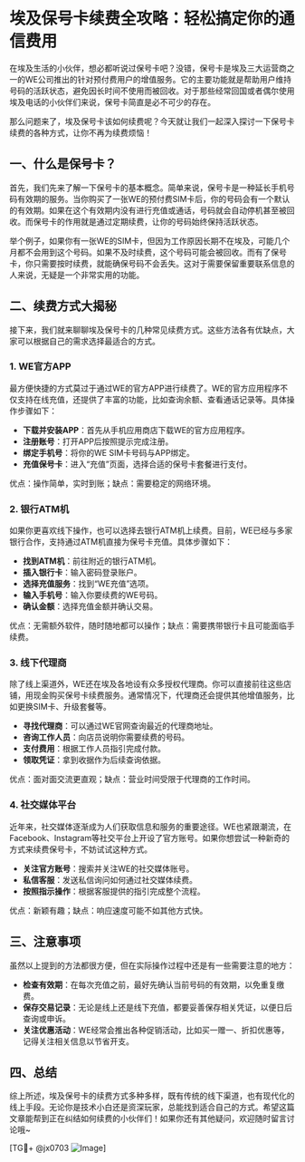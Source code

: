 # 埃及保号卡续费全攻略：轻松搞定你的通信费用

在埃及生活的小伙伴，想必都听说过保号卡吧？没错，保号卡是埃及三大运营商之一的WE公司推出的针对预付费用户的增值服务。它的主要功能就是帮助用户维持号码的活跃状态，避免因长时间不使用而被回收。对于那些经常回国或者偶尔使用埃及电话的小伙伴们来说，保号卡简直是必不可少的存在。

那么问题来了，埃及保号卡该如何续费呢？今天就让我们一起深入探讨一下保号卡续费的各种方式，让你不再为续费烦恼！

## 一、什么是保号卡？

首先，我们先来了解一下保号卡的基本概念。简单来说，保号卡是一种延长手机号码有效期的服务。当你购买了一张WE的预付费SIM卡后，你的号码会有一个默认的有效期。如果在这个有效期内没有进行充值或通话，号码就会自动停机甚至被回收。而保号卡的作用就是通过定期续费，让你的号码始终保持活跃状态。

举个例子，如果你有一张WE的SIM卡，但因为工作原因长期不在埃及，可能几个月都不会用到这个号码。如果不及时续费，这个号码可能会被回收。而有了保号卡，你只需要按时续费，就能确保号码不会丢失。这对于需要保留重要联系信息的人来说，无疑是一个非常实用的功能。

## 二、续费方式大揭秘

接下来，我们就来聊聊埃及保号卡的几种常见续费方式。这些方法各有优缺点，大家可以根据自己的需求选择最适合的方式。

### 1. WE官方APP

最方便快捷的方式莫过于通过WE的官方APP进行续费了。WE的官方应用程序不仅支持在线充值，还提供了丰富的功能，比如查询余额、查看通话记录等。具体操作步骤如下：

- **下载并安装APP**：首先从手机应用商店下载WE的官方应用程序。
- **注册账号**：打开APP后按照提示完成注册。
- **绑定手机号**：将你的WE SIM卡号码与APP绑定。
- **充值保号卡**：进入“充值”页面，选择合适的保号卡套餐进行支付。

优点：操作简单，实时到账；缺点：需要稳定的网络环境。

### 2. 银行ATM机

如果你更喜欢线下操作，也可以选择去银行ATM机上续费。目前，WE已经与多家银行合作，支持通过ATM机直接为保号卡充值。具体步骤如下：

- **找到ATM机**：前往附近的银行ATM机。
- **插入银行卡**：输入密码登录账户。
- **选择充值服务**：找到“WE充值”选项。
- **输入手机号**：输入你要续费的WE号码。
- **确认金额**：选择充值金额并确认交易。

优点：无需额外软件，随时随地都可以操作；缺点：需要携带银行卡且可能面临手续费。

### 3. 线下代理商

除了线上渠道外，WE还在埃及各地设有众多授权代理商。你可以直接前往这些店铺，用现金购买保号卡续费服务。通常情况下，代理商还会提供其他增值服务，比如更换SIM卡、升级套餐等。

- **寻找代理商**：可以通过WE官网查询最近的代理商地址。
- **咨询工作人员**：向店员说明你需要续费的号码。
- **支付费用**：根据工作人员指引完成付款。
- **领取凭证**：拿到收据作为后续查询依据。

优点：面对面交流更直观；缺点：营业时间受限于代理商的工作时间。

### 4. 社交媒体平台

近年来，社交媒体逐渐成为人们获取信息和服务的重要途径。WE也紧跟潮流，在Facebook、Instagram等社交平台上开设了官方账号。如果你想尝试一种新奇的方式来续费保号卡，不妨试试这种方式。

- **关注官方账号**：搜索并关注WE的社交媒体账号。
- **私信客服**：发送私信询问如何通过社交媒体续费。
- **按照指示操作**：根据客服提供的指引完成整个流程。

优点：新颖有趣；缺点：响应速度可能不如其他方式快。

## 三、注意事项

虽然以上提到的方法都很方便，但在实际操作过程中还是有一些需要注意的地方：

- **检查有效期**：在每次充值之前，最好先确认当前号码的有效期，以免重复缴费。
- **保存交易记录**：无论是线上还是线下充值，都要妥善保存相关凭证，以便日后查询或申诉。
- **关注优惠活动**：WE经常会推出各种促销活动，比如买一赠一、折扣优惠等，记得关注相关信息以节省开支。

## 四、总结

综上所述，埃及保号卡的续费方式多种多样，既有传统的线下渠道，也有现代化的线上手段。无论你是技术小白还是资深玩家，总能找到适合自己的方式。希望这篇文章能帮到正在纠结如何续费的小伙伴们！如果你还有其他疑问，欢迎随时留言讨论哦~

[TG💪+ @jx0703 ![Image](https://github.com/user-attachments/assets/dbca1d08-cadb-493c-b0ec-ad6f7a83f270)]